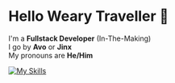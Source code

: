 # Hello Weary Traveller 👋

I'm a **Fullstack Developer** (In-The-Making)  <br>
I go by **Avo** or **Jinx**  <br>
My pronouns are **He/Him**

[![My Skills](https://skillicons.dev/icons?i=py,cs,cpp,vscode,ts,html&perline=3)](https://skillicons.dev)


